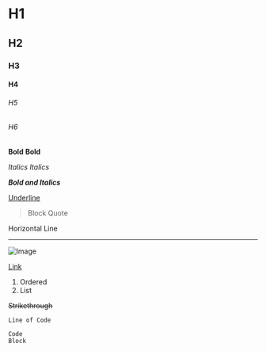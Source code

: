 # H1
## H2
### H3
#### H4
###### H5
###### H6

**Bold**
__Bold__

*Italics*
_Italics_

***Bold and Italics***

<u>Underline</u>

> Block Quote

Horizontal Line
***

![Image](Path)

[Link](URL)

1. Ordered
2. List

~~Strikethrough~~

`Line of Code`

```
Code
Block
```